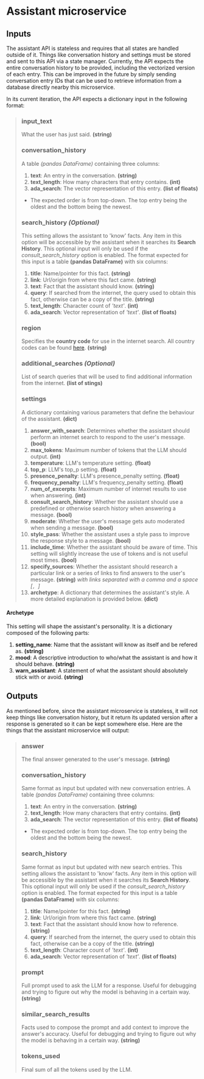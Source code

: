# Assistant microservice

## Inputs

The assistant API is stateless and requires that all states are handled outside of it. Things like conversation history and settings must be stored and sent to this API via a state manager. Currently, the API expects the entire conversation history to be provided, including the vectorized version of each entry. This can be improved in the future by simply sending conversation entry IDs that can be used to retrieve information from a database directly nearby this microservice.

In its current iteration, the API expects a dictionary input in the following format:

>### **input_text**
>What the user has just said. **(string)**
>### **conversation_history**
> A table *(pandas DataFrame)* containing three columns:
>1. **text**: An entry in the conversation. **(string)**
>2. **text_length**: How many characters that entry contains. **(int)**
>3. **ada_search**: The vector representation of this entry. **(list of floats)**
>- The expected order is from top-down. The top entry being the oldest and the bottom being the newest.
>### **search_history** *(Optional)*
>This setting allows the assistant to 'know' facts. Any item in this option will be accessible by the assistant when it searches its **Search History**. This optional input will only be used if the *consult_search_history* option is enabled.
>The format expected for this input is a table **(pandas DataFrame)** with six columns:
>1.  **title**: Name/pointer for this fact. **(string)**
>2.  **link**: Url/origin from where this fact came. **(string)**
>3. **text**: Fact that the assistant should know. **(string)**
>4.  **query**: If searched from the internet, the query used to obtain this fact, otherwise can be a copy of the title. **(string)**
>5.  **text_length**: Character count of *'text'*. **(int)**
>6.  **ada_search**: Vector representation of *'text'*. **(list of floats)**
>### **region**
>Specifies the **country code** for use in the internet search. All country codes can be found [here](bot/regions.py). **(string)**
>### **additional_searches** *(Optional)*
>List of search queries that will be used to find additional information from the internet. **(list of stings)**
>### **settings**
>A dictionary containing various parameters that define the behaviour of the assistant. **(dict)**
>1. **answer_with_search**: Determines whether the assistant should perform an internet search to respond to the user's message. **(bool)**
>2. **max_tokens**: Maximum number of tokens that the LLM should output. **(int)**
>3. **temperature**: LLM's temperature setting. **(float)**
>4. **top_p**: LLM's top_p setting. **(float)**
>5. **presence_penalty**: LLM's presence_penalty setting. **(float)**
>6. **frequency_penalty**: LLM's frequency_penalty setting. **(float)**
>7. **num_of_excerpts**: Maximum number of internet results to use when answering. **(int)**
>8. **consult_search_history**: Whether the assistant should use a predefined or otherwise search history when answering a message. **(bool)**
>9. **moderate**: Whether the user's message gets auto moderated when sending a message. **(bool)**
>10. **style_pass**: Whether the assistant uses a style pass to improve the response style to a message. **(bool)**
>11. **include_time**: Whether the assistant should be aware of time. This setting will slightly increase the use of tokens and is not useful most times. **(bool)**
>12. **specify_sources**: Whether the assistant should research a particular link or a series of links to find answers to the user's message. **(string)** *with links separated with a comma and a space [`, `]*
>13. **archetype**: A dictionary that determines the assistant's style. A more detailed explanation is provided below. **(dict)**

#### Archetype
This setting will shape the assistant's personality. It is a dictionary composed of the following parts:
1. **setting_name**: Name that the assistant will know as itself and be refered as. **(string)**
2. **mood**: A descriptive introduction to who/what the assistant is and how it should behave. **(string)**
3. **warn_assistant**: A statement of what the assistant should absolutely stick with or avoid. **(string)**

## Outputs

As mentioned before, since the assistant microservice is stateless, it will not keep things like conversation history, but it return its updated version after a response is generated so it can be kept somewhere else. Here are the things that the assistant microservice will output:

>### **answer**
>The final answer generated to the user's message. **(string)**
>### **conversation_history**
>Same format as input but updated with new conversation entries. A table *(pandas DataFrame)* containing three columns:
>1. **text**: An entry in the conversation. **(string)**
>2. **text_length**: How many characters that entry contains. **(int)**
>3. **ada_search**: The vector representation of this entry. **(list of floats)**
>- The expected order is from top-down. The top entry being the oldest and the bottom being the newest.
>### **search_history**
>Same format as input but updated with new search entries. This setting allows the assistant to 'know' facts. Any item in this option will be accessible by the assistant when it searches its **Search History**. This optional input will only be used if the *consult_search_history* option is enabled.
>The format expected for this input is a table **(pandas DataFrame)** with six columns:
>1.  **title**: Name/pointer for this fact. **(string)**
>2.  **link**: Url/origin from where this fact came. **(string)**
>3. **text**: Fact that the assistant should know how to reference. **(string)**
>4.  **query**: If searched from the internet, the query used to obtain this fact, otherwise can be a copy of the title. **(string)**
>5.  **text_length**: Character count of *'text'*. **(int)**
>6.  **ada_search**: Vector representation of *'text'*. **(list of floats)**
>### **prompt**
>Full prompt used to ask the LLM for a response. Useful for debugging and trying to figure out why the model is behaving in a certain way. **(string)**
>### **similar_search_results**
>Facts used to compose the prompt and add context to improve the answer's accuracy. Useful for debugging and trying to figure out why the model is behaving in a certain way. **(string)**
>### **tokens_used**
>Final sum of all the tokens used by the LLM.
